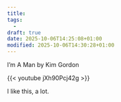 ```yaml
---
title:
tags:
  - 
draft: true
date: 2025-10-06T14:25:08+01:00
modified: 2025-10-06T14:30:28+01:00
---
```

I’m A Man by Kim Gordon

{{< youtube jXh90Pcj42g >}}

I like this, a lot.